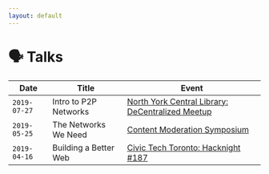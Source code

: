 ```yaml
---
layout: default
---
```


# 🗣️ Talks


| Date       | Title                 | Event                                                                                                                           |
|------------|-----------------------|---------------------------------------------------------------------------------------------------------------------------------|
| `2019-07-27` | Intro to P2P Networks | [North York Central Library: DeCentralized Meetup](https://www.torontopubliclibrary.ca/detail.jsp?Entt=RDMEVT405793&R=EVT405793) |
| `2019-05-25` | The Networks We Need  | [Content Moderation Symposium](https://contentmoderation.art/)                                                                  |
| `2019-04-16` | Building a Better Web | [Civic Tech Toronto: Hacknight #187](https://www.youtube.com/watch?v=Qg9-k7tguvI)                                                 |
